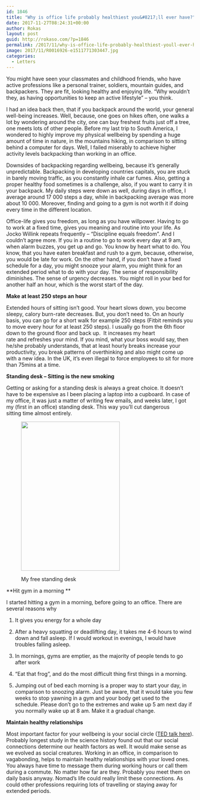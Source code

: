 ```yaml
---
id: 1846
title: "Why is office life probably healthiest you&#8217;ll ever have?"
date: 2017-11-27T08:24:31+00:00
author: Rokas
layout: post
guid: http://rokaso.com/?p=1846
permalink: /2017/11/why-is-office-life-probably-healthiest-youll-ever-have/
image: 2017/11/R0016926-e1511771303447.jpg
categories:
  - Letters
---
```


You might have seen your classmates and childhood friends, who have active professions like a personal trainer, soldiers, mountain guides, and backpackers. They are fit, looking healthy and enjoying life. &#8220;Why wouldn&#8217;t they, as having opportunities to keep an active lifestyle&#8221; &#8211; you think.

I had an idea back then, that if you backpack around the world, your general well-being increases. Well, because, one goes on hikes often, one walks a lot by wondering around the city, one can buy freshest fruits just off a tree, one meets lots of other people. Before my last trip to South America, I wondered to highly improve my physical wellbeing by spending a huge amount of time in nature, in the mountains hiking, in comparison to sitting behind a computer for days. Well, I failed miserably to achieve higher activity levels backpacking than working in an office.

Downsides of backpacking regarding wellbeing, because it&#8217;s generally unpredictable. Backpacking in developing countries capitals, you are stuck in barely moving traffic, as you constantly inhale car fumes. Also, getting a proper healthy food sometimes is a challenge, also, if you want to carry it in your backpack. My daily steps were down as well, during days in office, I average around 17 000 steps a day, while in backpacking average was more about 10 000. Moreover, finding and going to a gym is not worth it if doing every time in the different location.

Office-life gives you freedom, as long as you have willpower. Having to go to work at a fixed time, gives you meaning and routine into your life. As Jocko Willink repeats frequently &#8211; &#8220;Discipline equals freedom&#8221;. And I couldn&#8217;t agree more. If you in a routine to go to work every day at 9 am, when alarm buzzes, you get up and go. You know by heart what to do. You know, that you have eaten breakfast and rush to a gym, because, otherwise, you would be late for work. On the other hand, if you don&#8217;t have a fixed schedule for a day, you might snooze your alarm, you might think for an extended period what to do with your day. The sense of responsibility diminishes. The sense of urgency decreases. You might roll in your bed for another half an hour, which is the worst start of the day.

**Make at least 250 steps an hour**

Extended hours of sitting isn&#8217;t good. Your heart slows down, you become sleepy, calory burn-rate decreases. But, you don&#8217;t need to. On an hourly basis, you can go for a short walk for example 250 steps (Fitbit reminds you to move every hour for at least 250 steps). I usually go from the 6th floor down to the ground floor and back up.  It increases my heart rate and refreshes your mind. If you mind, what your boss would say, then he/she probably understands, that at least hourly breaks increase your productivity, you break patterns of overthinking and also might come up with a new idea. In the UK, it&#8217;s even illegal to force employees to sit for more than 75mins at a time.

**Standing desk &#8211; Sitting is the new smoking**

Getting or asking for a standing desk is always a great choice. It doesn&#8217;t have to be expensive as I been placing a laptop into a cupboard. In case of my office, it was just a matter of writing few emails, and weeks later, I got my (first in an office) standing desk. This way you&#8217;ll cut dangerous sitting time almost entirely.<figure id="attachment_1871" aria-describedby="caption-attachment-1871" style="width: 265px" class="wp-caption alignnone">

[<img class="wp-image-1871 size-medium" src="https://images.rokaso.com/2017/11/R0016926-e1511771303447-265x400.jpg" alt="" width="265" height="400"  sizes="(max-width: 265px) 100vw, 265px" />](https://images.rokaso.com/2017/11/R0016926-e1511771303447.jpg)<figcaption id="caption-attachment-1871" class="wp-caption-text">My free standing desk</figcaption></figure>

**Hit gym in a morning **

I started hitting a gym in a morning, before going to an office. There are several reasons why

1. It gives you energy for a whole day

2. After a heavy squatting or deadlifting day, it takes me 4-6 hours to wind down and fall asleep. If I would workout in evenings, I would have troubles falling asleep.

3. In mornings, gyms are emptier, as the majority of people tends to go after work

4. &#8220;Eat that frog&#8221;, and do the most difficult thing first things in a morning.

5. Jumping out of bed each morning is a proper way to start your day, in comparison to snoozing alarm. Just be aware, that it would take you few weeks to stop yawning in a gym and your body get used to the schedule. Please don&#8217;t go to the extremes and wake up 5 am next day if you normally wake up at 8 am. Make it a gradual change.

**Maintain healthy relationships**

Most important factor for your wellbeing is your social circle ([TED talk here](https://www.ted.com/talks/robert_waldinger_what_makes_a_good_life_lessons_from_the_longest_study_on_happiness)). Probably longest study in the science history found out that our social connections determine our health factors as well. It would make sense as we evolved as social creatures. Working in an office, in comparison to vagabonding, helps to maintain healthy relationships with your loved ones. You always have time to message them during working hours or call them during a commute. No matter how far are they. Probably you meet them on daily basis anyway. Nomad&#8217;s life could really limit these connections. As could other professions requiring lots of travelling or staying away for extended periods.

&nbsp;
